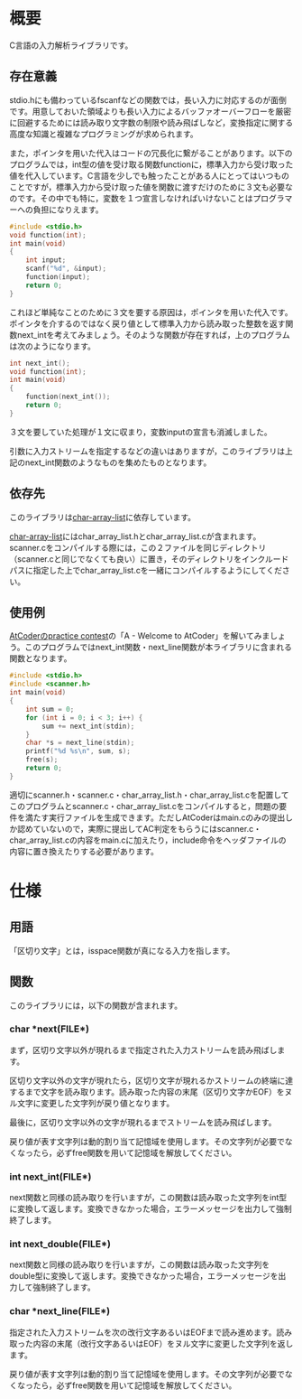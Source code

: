 # 概要
C言語の入力解析ライブラリです。
## 存在意義
stdio.hにも備わっているfscanfなどの関数では，長い入力に対応するのが面倒です。用意しておいた領域よりも長い入力によるバッファオーバーフローを厳密に回避するためには読み取り文字数の制限や読み飛ばしなど，変換指定に関する高度な知識と複雑なプログラミングが求められます。

また，ポインタを用いた代入はコードの冗長化に繋がることがあります。以下のプログラムでは，int型の値を受け取る関数functionに，標準入力から受け取った値を代入しています。C言語を少しでも触ったことがある人にとってはいつものことですが，標準入力から受け取った値を関数に渡すだけのために３文も必要なのです。その中でも特に，変数を１つ宣言しなければいけないことはプログラマーへの負担になりえます。
```c
#include <stdio.h>
void function(int);
int main(void)
{
    int input;
    scanf("%d", &input);
    function(input);
    return 0;
}
```

これほど単純なことのために３文を要する原因は，ポインタを用いた代入です。ポインタを介するのではなく戻り値として標準入力から読み取った整数を返す関数next_intを考えてみましょう。そのような関数が存在すれば，上のプログラムは次のようになります。
```c
int next_int();
void function(int);
int main(void)
{
    function(next_int());
    return 0;
}
```

３文を要していた処理が１文に収まり，変数inputの宣言も消滅しました。

引数に入力ストリームを指定するなどの違いはありますが，このライブラリは上記のnext_int関数のようなものを集めたものとなります。
## 依存先
このライブラリは[char-array-list](https://github.com/takechan-NITNC/char-array-list)に依存しています。

[char-array-list](https://github.com/takechan-NITNC/char-array-list)にはchar_array_list.hとchar_array_list.cが含まれます。scanner.cをコンパイルする際には，この２ファイルを同じディレクトリ（scanner.cと同じでなくても良い）に置き，そのディレクトリをインクルードパスに指定した上でchar_array_list.cを一緒にコンパイルするようにしてください。
## 使用例
[AtCoderのpractice contest](https://atcoder.jp/contests/practice)の「A - Welcome to AtCoder」を解いてみましょう。このプログラムではnext_int関数・next_line関数が本ライブラリに含まれる関数となります。
```c
#include <stdio.h>
#include <scanner.h>
int main(void)
{
    int sum = 0;
    for (int i = 0; i < 3; i++) {
        sum += next_int(stdin);
    }
    char *s = next_line(stdin);
    printf("%d %s\n", sum, s);
    free(s);
    return 0;
}
```

適切にscanner.h・scanner.c・char_array_list.h・char_array_list.cを配置してこのプログラムとscanner.c・char_array_list.cをコンパイルすると，問題の要件を満たす実行ファイルを生成できます。ただしAtCoderはmain.cのみの提出しか認めていないので，実際に提出してAC判定をもらうにはscanner.c・char_array_list.cの内容をmain.cに加えたり，include命令をヘッダファイルの内容に置き換えたりする必要があります。
# 仕様
## 用語
「区切り文字」とは，isspace関数が真になる入力を指します。
## 関数
このライブラリには，以下の関数が含まれます。
### char *next(FILE\*)
まず，区切り文字以外が現れるまで指定された入力ストリームを読み飛ばします。

区切り文字以外の文字が現れたら，区切り文字が現れるかストリームの終端に達するまで文字を読み取ります。読み取った内容の末尾（区切り文字かEOF）をヌル文字に変更した文字列が戻り値となります。

最後に，区切り文字以外の文字が現れるまでストリームを読み飛ばします。

戻り値が表す文字列は動的割り当て記憶域を使用します。その文字列が必要でなくなったら，必ずfree関数を用いて記憶域を解放してください。
### int next_int(FILE\*)
next関数と同様の読み取りを行いますが，この関数は読み取った文字列をint型に変換して返します。変換できなかった場合，エラーメッセージを出力して強制終了します。
### int next_double(FILE\*)
next関数と同様の読み取りを行いますが，この関数は読み取った文字列をdouble型に変換して返します。変換できなかった場合，エラーメッセージを出力して強制終了します。
### char *next_line(FILE\*)
指定された入力ストリームを次の改行文字あるいはEOFまで読み進めます。読み取った内容の末尾（改行文字あるいはEOF）をヌル文字に変更した文字列を返します。

戻り値が表す文字列は動的割り当て記憶域を使用します。その文字列が必要でなくなったら，必ずfree関数を用いて記憶域を解放してください。